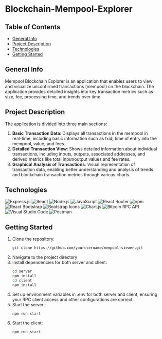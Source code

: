 # Blockchain-Mempool-Explorer

## Table of Contents

- [General Info](#general-info)
- [Project Description](#features)
- [Technologies](#technologies)
- [Getting Started](#getting-started)

## General Info

Mempool Blockchain Explorer is an application that enables users to view and visualize unconfirmed transactions (mempool) on the blockchain. The application provides detailed insights into key transaction metrics such as size, fee, processing time, and trends over time.

## Project Description

The application is divided into three main sections:

1. **Basic Transaction Data**: Displays all transactions in the mempool in real-time, including basic information such as txid, time of entry into the mempool, value, and fees.
2. **Detailed Transaction View**: Shows detailed information about individual transactions, including inputs, outputs, associated addresses, and derived metrics like total input/output values and fee rates.
3. **Graphical Analysis of Transactions**: Visual representation of transaction data, enabling better understanding and analysis of trends and blockchain transaction metrics through various charts.

## Technologies

![Express.js](https://img.shields.io/badge/Express-000000.svg?style=for-the-badge&logo=Express&logoColor=white)
![React](https://img.shields.io/badge/react-%2320232a.svg?style=for-the-badge&logo=react&logoColor=%2361DAFB)
![Node.js](https://img.shields.io/badge/Node.js-%23339933.svg?style=for-the-badge&logo=node.js&logoColor=white)
![JavaScript](https://img.shields.io/badge/JavaScript-%23f7df1e.svg?style=for-the-badge&logo=javascript&logoColor=black)
![React Router](https://img.shields.io/badge/React_Router-%23ca4245.svg?style=for-the-badge&logo=react-router&logoColor=white)
![npm](https://img.shields.io/badge/npm-%23cb3837.svg?style=for-the-badge&logo=npm&logoColor=white)
![React Bootstrap](https://img.shields.io/badge/React%20Bootstrap-51C8E7?style=for-the-badge&logo=react&logoColor=white)
![Bootstrap Icons](https://img.shields.io/badge/Bootstrap%20Icons-7952B3?style=for-the-badge&logo=bootstrap&logoColor=white)
![Chart.js](https://img.shields.io/badge/Chart.js-FF6384?style=for-the-badge&logo=chart.js&logoColor=white)
![Bitcoin RPC API](https://img.shields.io/badge/Bitcoin_Rpc_API-%23F2A900.svg?style=for-the-badge&logo=bitcoin&logoColor=white)
![Visual Studio Code](https://img.shields.io/badge/Visual%20Studio%20Code-0078d7.svg?style=for-the-badge&logo=visual-studio-code&logoColor=white)
![Postman](https://img.shields.io/badge/Postman-%23ff6c37.svg?style=for-the-badge&logo=postman&logoColor=white)

## Getting Started

1. Clone the repository:
   ```bash
   git clone https://github.com/yourusername/mempool-viewer.git
   ```
2. Navigate to the project directory
3. Install dependencies for both server and client:
   ```bash
   cd server
   npm install
   cd client
   npm install
   ```
4. Set up environment variables in .env for both server and client, ensuring your RPC client access and other configurations are correct.
5. Start the server:
   ```bash
   npm run start
   ```
6. Start the client:
   ```bash
   npm run start
   ```
